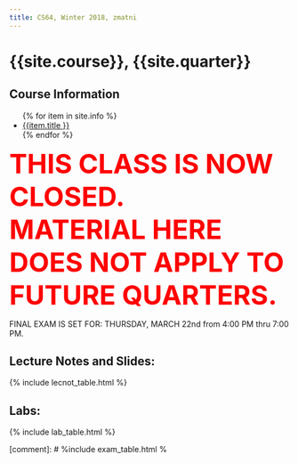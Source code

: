 ```yaml
---
title: CS64, Winter 2018, zmatni
---
```


# {{site.course}}, {{site.quarter}}

<!-- comment -->

<div id="info" data-role="collapsible" data-collapsed="false">
<h2>Course Information</h2>
<ul>
{% for item in site.info %}
<li><a href="{{item.url}}"  data-ajax="false">{{item.title }}</a></li>
{% endfor %}
</ul>
<p><font color="red" size="28"><b>THIS CLASS IS NOW CLOSED.<br/>MATERIAL HERE DOES NOT APPLY TO FUTURE QUARTERS.</b></font></p>
<p>FINAL EXAM IS SET FOR: THURSDAY, MARCH 22nd from 4:00 PM thru 7:00 PM.</p>
</div>

<div data-role="collapsible" data-collapsed="false">
<h2 id="lecture_notes">Lecture Notes and Slides:</h2>
{% include lecnot_table.html %}
</div>

<!--
<div data-role="collapsible" data-collapsed="false">
<h2 id="simplifiedhw">Homework:</h2>
{% include simplifiedhw_table.html %}
</div>
-->

<div data-role="collapsible" data-collapsed="false">
<h2 id="labs">Labs:</h2>
{% include lab_table.html %}
</div>

<!--
<div data-role="collapsible" data-collapsed="false">
<h2 id="exams">Exams</h2>
-->

[comment]: # %include exam_table.html %

<!-- 
</div>
-->
